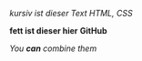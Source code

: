 *kursiv ist dieser Text*
_HTML, CSS_

**fett ist dieser hier**
__GitHub__

_You **can** combine them_
